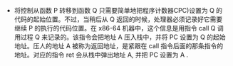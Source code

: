 - 将控制从函数 P 转移到函数 Q 只需要简单地把程序计数器CPC)设置为 Q 的代码的起始位置。不过，当稍后从 Q 返回的时候，处理器必须记录好它需要继续 P 的执行的代码位置。在 x86-64 机器中，这个信息是用指令 call Q 调用过程 Q 来记录的。该指令会把地址 A 压入栈中，并将 PC 设置为 Q 的起始地址。压人的地址 A 被称为返回地址，是紧跟在 call 指令后面的那条指令的地址。对应的指令 ret 会从栈中弹出地址 A, 并把 PC 设置为 A .